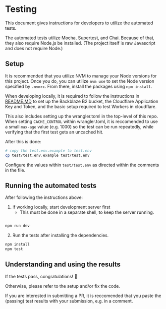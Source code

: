 # Testing

This document gives instructions for developers to utilize the automated tests.

The automated tests utilize Mocha, Supertest, and Chai.  Because of that, they also require Node.js be installed.  (The project itself is raw Javascript and does not require Node.)

## Setup

It is recommended that you utilize NVM to manage your Node versions for this project.  Once you do, you can utilize `nvm use` to set the Node version specified by `.nvmrc`.  From there, install the packages using `npm install`.

When developing locally, it is required to follow the instructions in [README.MD](README.md) to set up the Backblaze B2 bucket, the Cloudflare Application Key and Token, and the basic setup required to test Workers in cloudflare.

This also includes setting up the wrangler.toml in the top-level of this repo. When setting `CACHE_CONTROL` within wrangler.toml, it is reccomended to use a small `max-age` value (e.g. 1000) so the test can be run repeatedly, while verifying that the first test gets an uncached hit.

After this is done:

```bash
# copy the test.env.example to test.env
cp test/test.env.example test/test.env
```
Configure the values within `test/test.env` as directed within the comments in the file.

## Running the automated tests
After following the instructions above:

1. If working locally, start development server first
   - This must be done in a separate shell, to keep the server running.

```bash

npm run dev
```

2. Run the tests after installing the dependencies.

```bash
npm install
npm test
```

## Understanding and using the results

If the tests pass, congratulations! :tada:

Otherwise, please refer to the setup and/or fix the code.

If you are interested in submitting a PR, it is reccomended that you paste the (passing) test results with your submission, e.g. in a comment.
